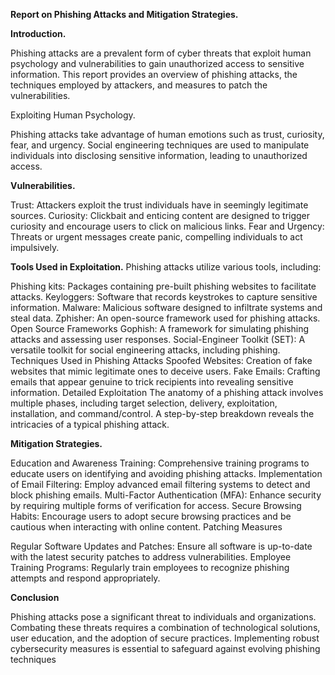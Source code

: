 **Report on Phishing Attacks and Mitigation Strategies.**

**Introduction.**

Phishing attacks are a prevalent form of cyber threats that exploit human psychology and vulnerabilities to gain unauthorized access to sensitive information. This report provides an overview of phishing attacks, the techniques employed by attackers, and measures to patch the vulnerabilities.

Exploiting Human Psychology.

Phishing attacks take advantage of human emotions such as trust, curiosity, fear, and urgency. Social engineering techniques are used to manipulate individuals into disclosing sensitive information, leading to unauthorized access.

**Vulnerabilities.**

Trust: Attackers exploit the trust individuals have in seemingly legitimate sources.
Curiosity: Clickbait and enticing content are designed to trigger curiosity and encourage users to click on malicious links.
Fear and Urgency: Threats or urgent messages create panic, compelling individuals to act impulsively.

**Tools Used in Exploitation.**
Phishing attacks utilize various tools, including:

Phishing kits: Packages containing pre-built phishing websites to facilitate attacks.
Keyloggers: Software that records keystrokes to capture sensitive information.
Malware: Malicious software designed to infiltrate systems and steal data.
Zphisher: An open-source framework used for phishing attacks.
Open Source Frameworks
Gophish: A framework for simulating phishing attacks and assessing user responses.
Social-Engineer Toolkit (SET): A versatile toolkit for social engineering attacks, including phishing.
Techniques Used in Phishing Attacks
Spoofed Websites: Creation of fake websites that mimic legitimate ones to deceive users.
Fake Emails: Crafting emails that appear genuine to trick recipients into revealing sensitive information.
Detailed Exploitation
The anatomy of a phishing attack involves multiple phases, including target selection, delivery, exploitation, installation, and command/control. A step-by-step breakdown reveals the intricacies of a typical phishing attack.

**Mitigation Strategies.**

Education and Awareness Training: Comprehensive training programs to educate users on identifying and avoiding phishing attacks.
Implementation of Email Filtering: Employ advanced email filtering systems to detect and block phishing emails.
Multi-Factor Authentication (MFA): Enhance security by requiring multiple forms of verification for access.
Secure Browsing Habits: Encourage users to adopt secure browsing practices and be cautious when interacting with online content.
Patching Measures

Regular Software Updates and Patches: Ensure all software is up-to-date with the latest security patches to address vulnerabilities.
Employee Training Programs: Regularly train employees to recognize phishing attempts and respond appropriately.

**Conclusion**

Phishing attacks pose a significant threat to individuals and organizations. Combating these threats requires a combination of technological solutions, user education, and the adoption of secure practices. Implementing robust cybersecurity measures is essential to safeguard against evolving phishing techniques
